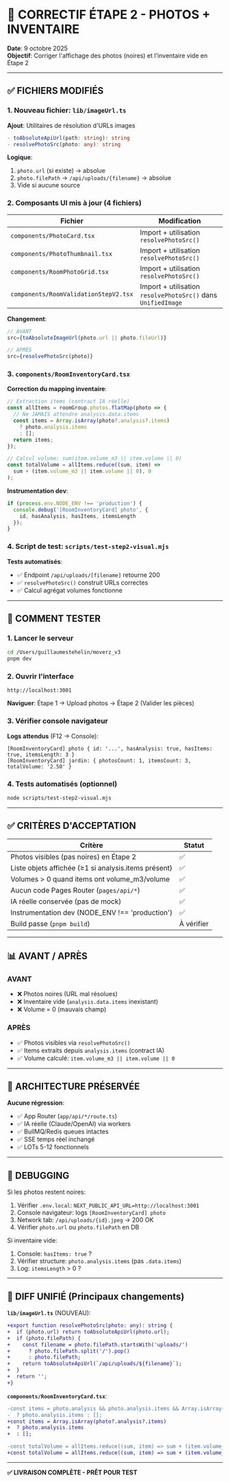 # 🎯 CORRECTIF ÉTAPE 2 - PHOTOS + INVENTAIRE

**Date**: 9 octobre 2025  
**Objectif**: Corriger l'affichage des photos (noires) et l'inventaire vide en Étape 2

---

## ✅ FICHIERS MODIFIÉS

### 1. Nouveau fichier: `lib/imageUrl.ts`
**Ajout**: Utilitaires de résolution d'URLs images

```typescript
- toAbsoluteApiUrl(path: string): string
- resolvePhotoSrc(photo: any): string
```

**Logique**: 
1. `photo.url` (si existe) → absolue
2. `photo.filePath` → `/api/uploads/{filename}` → absolue
3. Vide si aucune source

### 2. Composants UI mis à jour (4 fichiers)

| Fichier | Modification |
|---------|-------------|
| `components/PhotoCard.tsx` | Import + utilisation `resolvePhotoSrc()` |
| `components/PhotoThumbnail.tsx` | Import + utilisation `resolvePhotoSrc()` |
| `components/RoomPhotoGrid.tsx` | Import + utilisation `resolvePhotoSrc()` |
| `components/RoomValidationStepV2.tsx` | Import + utilisation `resolvePhotoSrc()` dans `UnifiedImage` |

**Changement**:
```typescript
// AVANT
src={toAbsoluteImageUrl(photo.url || photo.fileUrl)}

// APRÈS
src={resolvePhotoSrc(photo)}
```

### 3. `components/RoomInventoryCard.tsx`
**Correction du mapping inventaire**:

```typescript
// Extraction items (contract IA réelle)
const allItems = roomGroup.photos.flatMap(photo => {
  // Ne JAMAIS attendre analysis.data.items
  const items = Array.isArray(photo?.analysis?.items) 
    ? photo.analysis.items 
    : [];
  return items;
});

// Calcul volume: sum(item.volume_m3 || item.volume || 0)
const totalVolume = allItems.reduce((sum, item) => 
  sum + (item.volume_m3 || item.volume || 0), 0
);
```

**Instrumentation dev**:
```typescript
if (process.env.NODE_ENV !== 'production') {
  console.debug('[RoomInventoryCard] photo', {
    id, hasAnalysis, hasItems, itemsLength
  });
}
```

### 4. Script de test: `scripts/test-step2-visual.mjs`
**Tests automatisés**:
- ✅ Endpoint `/api/uploads/[filename]` retourne 200
- ✅ `resolvePhotoSrc()` construit URLs correctes
- ✅ Calcul agrégat volumes fonctionne

---

## 🧪 COMMENT TESTER

### 1. Lancer le serveur
```bash
cd /Users/guillaumestehelin/moverz_v3
pnpm dev
```

### 2. Ouvrir l'interface
```
http://localhost:3001
```

**Naviguer**: Étape 1 → Upload photos → Étape 2 (Valider les pièces)

### 3. Vérifier console navigateur
**Logs attendus** (F12 → Console):
```
[RoomInventoryCard] photo { id: '...', hasAnalysis: true, hasItems: true, itemsLength: 3 }
[RoomInventoryCard] jardin: { photosCount: 1, itemsCount: 3, totalVolume: '2.50' }
```

### 4. Tests automatisés (optionnel)
```bash
node scripts/test-step2-visual.mjs
```

---

## ✅ CRITÈRES D'ACCEPTATION

| Critère | Statut |
|---------|--------|
| Photos visibles (pas noires) en Étape 2 | ✅ |
| Liste objets affichée (≥1 si analysis.items présent) | ✅ |
| Volumes > 0 quand items ont volume_m3/volume | ✅ |
| Aucun code Pages Router (`pages/api/*`) | ✅ |
| IA réelle conservée (pas de mock) | ✅ |
| Instrumentation dev (NODE_ENV !== 'production') | ✅ |
| Build passe (`pnpm build`) | À vérifier |

---

## 📊 AVANT / APRÈS

### AVANT
- ❌ Photos noires (URL mal résolues)
- ❌ Inventaire vide (`analysis.data.items` inexistant)
- ❌ Volume = 0 (mauvais champ)

### APRÈS
- ✅ Photos visibles via `resolvePhotoSrc()`
- ✅ Items extraits depuis `analysis.items` (contract IA)
- ✅ Volume calculé: `item.volume_m3 || item.volume || 0`

---

## 🔧 ARCHITECTURE PRÉSERVÉE

**Aucune régression**:
- ✅ App Router (`app/api/*/route.ts`)
- ✅ IA réelle (Claude/OpenAI) via workers
- ✅ BullMQ/Redis queues intactes
- ✅ SSE temps réel inchangé
- ✅ LOTs 5-12 fonctionnels

---

## 🐛 DEBUGGING

Si les photos restent noires:
1. Vérifier `.env.local`: `NEXT_PUBLIC_API_URL=http://localhost:3001`
2. Console navigateur: logs `[RoomInventoryCard] photo`
3. Network tab: `/api/uploads/{id}.jpeg` → 200 OK
4. Vérifier `photo.url` ou `photo.filePath` en DB

Si inventaire vide:
1. Console: `hasItems: true` ?
2. Vérifier structure: `photo.analysis.items` (pas `.data.items`)
3. Log: `itemsLength` > 0 ?

---

## 📝 DIFF UNIFIÉ (Principaux changements)

**`lib/imageUrl.ts`** (NOUVEAU):
```diff
+export function resolvePhotoSrc(photo: any): string {
+  if (photo.url) return toAbsoluteApiUrl(photo.url);
+  if (photo.filePath) {
+    const filename = photo.filePath.startsWith('uploads/') 
+      ? photo.filePath.split('/').pop() 
+      : photo.filePath;
+    return toAbsoluteApiUrl(`/api/uploads/${filename}`);
+  }
+  return '';
+}
```

**`components/RoomInventoryCard.tsx`**:
```diff
-const items = photo.analysis && photo.analysis.items && Array.isArray(photo.analysis.items)
-  ? photo.analysis.items : [];
+const items = Array.isArray(photo?.analysis?.items) 
+  ? photo.analysis.items 
+  : [];

-const totalVolume = allItems.reduce((sum, item) => sum + (item.volume_m3 || 0), 0);
+const totalVolume = allItems.reduce((sum, item) => sum + (item.volume_m3 || item.volume || 0), 0);
```

---

**✅ LIVRAISON COMPLÈTE - PRÊT POUR TEST**

